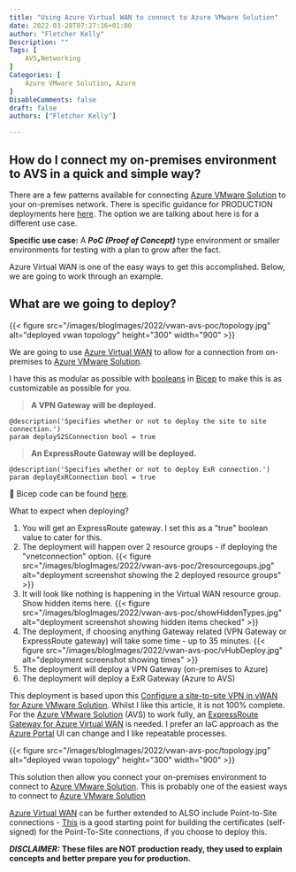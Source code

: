 ```yaml
---
title: "Using Azure Virtual WAN to connect to Azure VMware Solution"
date: 2022-03-28T07:27:16+01:00
author: "Fletcher Kelly"
Description: ""
Tags: [
    AVS,Networking
]
Categories: [
    Azure VMware Solution, Azure
]
DisableComments: false
draft: false
authors: ["Fletcher Kelly"]

---
```

## How do I connect my on-premises environment to AVS in a quick and simple way?

There are a few patterns available for connecting [Azure VMware Solution][Azure VMware Solution] to your on-premises network. There is specific guidance for PRODUCTION deployments here [here](https://docs.microsoft.com/en-us/azure/cloud-adoption-framework/scenarios/azure-vmware/eslz-network-topology-connectivity). The option we are talking about here is for a different use case.

**Specific use case:** A _**PoC (Proof of Concept)**_ type environment or smaller environments for testing with a plan to grow after the fact.  

Azure Virtual WAN is one of the easy ways to get this accomplished. Below, we are going to work through an example.

## What are we going to deploy?

{{< figure src="/images/blogImages/2022/vwan-avs-poc/topology.jpg" alt="deployed vwan topology" height="300" width="900" >}}

We are going to use [Azure Virtual WAN][Azure Virtual WAN] to allow for a connection from on-premises to [Azure VMware Solution][Azure VMware Solution].

I have this as modular as possible with [booleans](https://docs.microsoft.com/en-us/azure/azure-resource-manager/bicep/bicep-functions-logical#bool) in [Bicep](https://docs.microsoft.com/en-us/azure/azure-resource-manager/bicep/overview?tabs=bicep) to make this is as customizable as possible for you.

> **A VPN Gateway will be deployed.**

```bicep
@description('Specifies whether or not to deploy the site to site connection.')
param deployS2SConnection bool = true
```

> **An ExpressRoute Gateway will be deployed.**

```bicep
@description('Specifies whether or not to deploy ExR connection.')
param deployExRConnection bool = true
```

💪 Bicep code can be found [here](https://github.com/fskelly/flkelly-AzureCode-bicep/tree/main/examples/virtualWan/AVS/module-example).

What to expect when deploying?

1. You will get an ExpressRoute gateway. I set this as a "true" boolean value to cater for this.
1. The deployment will happen over 2 resource groups - if deploying the "vnetconnection" option.  {{< figure src="/images/blogImages/2022/vwan-avs-poc/2resourcegoups.jpg" alt="deployment screenshot showing the 2 deployed resource groups" >}}
1. It will look like nothing is happening in the Virtual WAN resource group. Show hidden items here.  {{< figure src="/images/blogImages/2022/vwan-avs-poc/showHiddenTypes.jpg" alt="deployment screenshot showing hidden items checked" >}}
1. The deployment, if choosing anything Gateway related (VPN Gateway or ExpressRoute gateway) will take some time - up to 35 minutes.  {{< figure src="/images/blogImages/2022/vwan-avs-poc/vHubDeploy.jpg" alt="deployment screenshot showing times" >}}
1. The deployment will deploy a VPN Gateway (on-premises to Azure)
1. The deployment will deploy a ExR Gateway (Azure to AVS)

This deployment is based upon this [Configure a site-to-site VPN in vWAN for Azure VMware Solution](https://docs.microsoft.com/en-us/azure/azure-vmware/configure-site-to-site-vpn-gateway). Whilst I like this article, it is not 100% complete. For the [Azure VMware Solution][Azure VMware Solution] (AVS) to work fully, an [ExpressRoute Gateway for Azure Virtual WAN](https://docs.microsoft.com/en-us/azure/virtual-wan/virtual-wan-expressroute-portal) is needed. I prefer an IaC approach as the [Azure Portal](https://portal.azure.com) UI can change and I like repeatable processes.

{{< figure src="/images/blogImages/2022/vwan-avs-poc/topology.jpg" alt="deployed vwan topology" height="300" width="900" >}}

This solution then allow you connect your on-premises environment to connect to [Azure VMware Solution][Azure VMware Solution]. This is probably one of the easiest ways to connect to [Azure VMware Solution][Azure VMware Solution]

[Azure Virtual WAN][Azure Virtual WAN] can be further extended to ALSO include Point-to-Site connections - [This](https://mecdata.it/en/2020/06/configure-a-point-to-site-vpn-connection-via-openvpn/) is a good starting point for building the certificates (self-signed) for the Point-To-Site connections, if you choose to deploy this.

***DISCLAIMER:***
**These files are NOT production ready, they used to explain concepts and better prepare you for production.**

[Azure VMware Solution]: https://docs.microsoft.com/en-us/azure/azure-vmware/introduction
[Azure Virtual WAN]: https://docs.microsoft.com/en-us/azure/virtual-wan/virtual-wan-about
